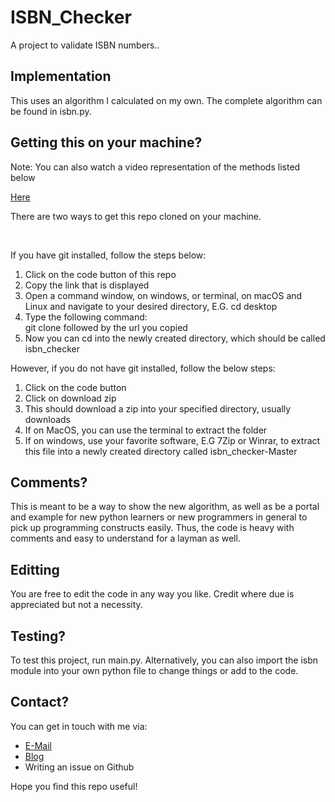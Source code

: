 # ISBN_Checker
A project to validate ISBN numbers..

<h2>Implementation</h2>
<p>This uses an algorithm I calculated on my own. The complete algorithm can be found in isbn.py.</p>
<h2>Getting this on your machine? </h2>
<p>Note: You can also watch a video representation of the methods listed below</p>
<a href="https://youtu.be/yPl70xpz9wQ">Here</a>
<p>There are two ways to get this repo cloned on your machine.</p>
<br>
<p>If you have git installed, follow the steps below:</p>
<ol>
<li>Click on the code button of this repo</li>
<li>Copy the link that is displayed</li>
<li>Open a command window, on windows, or terminal, on macOS and Linux and navigate to your desired directory, E.G. cd desktop</li>
<li>Type the following command: <br>git clone followed by the url you copied</li>
<li>Now you can cd into the newly created directory, which should be called isbn_checker</li>
</ol>
<p>However, if you do not have git installed, follow the below steps:</p>
<ol>
<li>Click on the code button</li>
<li>Click on download zip</li>
<li>This should download a zip into your specified directory, usually downloads</li>
<li>If on MacOS, you can use the terminal to extract the folder</li>
<li>If on windows, use your favorite software, E.G 7Zip or Winrar, to extract this file into a newly created directory called isbn_checker-Master</li>
</ol>
<h2>Comments?</h2>
This is meant to be a way to show the new algorithm, as well as be a portal and example for new python learners or new programmers in general to pick up programming constructs easily. Thus, the code is heavy with comments and easy to understand for a layman as well.
<h2>Editting</h2>
You are free to edit the code in any way you like. Credit where due is appreciated but not a necessity.
<h2>Testing?</h2>
<p>To test this project, run main.py. Alternatively, you can also import the isbn module into your own python file to change things or add to the code.</p>
<h2>Contact?</h2>
<p>You can get in touch with me via:</p>
<ul>
<li><a href="mailto:pranavsavla2003@gmail.com">E-Mail</a></li>
<li><a href="https://techwithphoenix.blogspot.com">Blog</a></li>
<li>Writing an issue on Github</li>
</ul>
<p>Hope you find this repo useful!</p>
